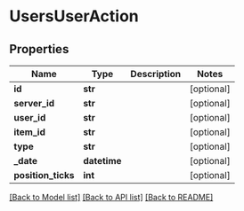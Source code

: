 # UsersUserAction

## Properties
Name | Type | Description | Notes
------------ | ------------- | ------------- | -------------
**id** | **str** |  | [optional] 
**server_id** | **str** |  | [optional] 
**user_id** | **str** |  | [optional] 
**item_id** | **str** |  | [optional] 
**type** | **str** |  | [optional] 
**_date** | **datetime** |  | [optional] 
**position_ticks** | **int** |  | [optional] 

[[Back to Model list]](../README.md#documentation-for-models) [[Back to API list]](../README.md#documentation-for-api-endpoints) [[Back to README]](../README.md)

